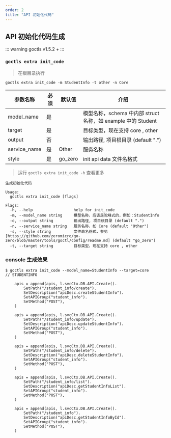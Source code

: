 ```yaml
---
order: 2
title: "API 初始化代码"
---
```


## API 初始化代码生成

::: warning
goctls v1.5.2 +
:::

### `goctls extra init_code`

> 在根目录执行 

```shell
goctls extra init_code -m StudentInfo -t other -n Core
```

| 参数名称     | 必须 | 默认值  | 介绍                                                         |
| ------------ | ---- | ------- | ------------------------------------------------------------ |
| model_name   | 是   |         | 模型名称，schema 中内部 struct 名称，如 example 中的 Student |
| target       | 是   |         | 目标类型，现在支持 core , other                              |
| output       | 否   |         | 输出路径, 项目根目录 (default ".")                           |
| service_name | 是   | Other   | 服务名称                                                     |
| style        | 是   | go_zero | init api data 文件名格式                                     |

> 运行 `goctls extra init_code -h` 查看更多

```shell
生成初始化代码

Usage:
  goctls extra init_code [flags]

Flags:
  -h, --help                  help for init_code
  -m, --model_name string     模型名称，应该是驼峰式的，例如：StudentInfo
  -o, --output string         输出路径, 项目根目录 (default ".")
  -n, --service_name string   服务名称，如 Core (default "Other")
  -s, --style string          文件命名格式，参见 [https://github.com/zeromicro/go-zero/blob/master/tools/goctl/config/readme.md] (default "go_zero")
  -t, --target string         目标类型，现在支持 core , other
```

### console 生成效果

```text
$ goctls extra init_code --model_name=StudentInfo --target=core
// STUDENTINFO

    apis = append(apis, l.svcCtx.DB.API.Create().
        SetPath("/student_info/create").
        SetDescription("apiDesc.createStudentInfo").
        SetAPIGroup("student_info").
        SetMethod("POST"),
    )

    apis = append(apis, l.svcCtx.DB.API.Create().
        SetPath("/student_info/update").
        SetDescription("apiDesc.updateStudentInfo").
        SetAPIGroup("student_info").
        SetMethod("POST"),
    )

    apis = append(apis, l.svcCtx.DB.API.Create().
        SetPath("/student_info/delete").
        SetDescription("apiDesc.deleteStudentInfo").
        SetAPIGroup("student_info").
        SetMethod("POST"),
    )

    apis = append(apis, l.svcCtx.DB.API.Create().
        SetPath("/student_info/list").
        SetDescription("apiDesc.getStudentInfoList").
        SetAPIGroup("student_info").
        SetMethod("POST"),
    )

    apis = append(apis, l.svcCtx.DB.API.Create().
        SetPath("/student_info").
        SetDescription("apiDesc.getStudentInfoById").
        SetAPIGroup("student_info").
        SetMethod("POST"),
    )

```
